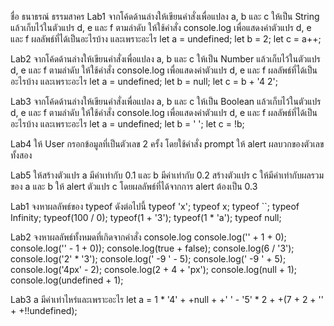 ชื่อ ธนาธรณ์ ธรรมสาคร 
Lab1
จากโค้ดด้านล่างให้เขียนคำสั่งเพื่อแปลง a, b และ c ให้เป็น String แล้วเก็บไว้ในตัวแปร d, e และ f ตามลำดับ
ให้ใช้คำสั่ง console.log เพื่อแสดงค่าตัวแปร d, e และ f 
ผลลัพธ์ที่ได้เป็นอะไรบ้าง และเพราะอะไร
let a = undefined;
let b = 2;
let c = a++;

Lab2
จากโค้ดด้านล่างให้เขียนคำสั่งเพื่อแปลง a, b และ c ให้เป็น Number แล้วเก็บไว้ในตัวแปร d, e และ f ตามลำดับ
ให้ใช้คำสั่ง console.log เพื่อแสดงค่าตัวแปร d, e และ f 
ผลลัพธ์ที่ได้เป็นอะไรบ้าง และเพราะอะไร
let a = undefined;
let b = null;
let c = b + '4 2';


Lab3
จากโค้ดด้านล่างให้เขียนคำสั่งเพื่อแปลง a, b และ c ให้เป็น Boolean แล้วเก็บไว้ในตัวแปร d, e และ f ตามลำดับ
ให้ใช้คำสั่ง console.log เพื่อแสดงค่าตัวแปร d, e และ f 
ผลลัพธ์ที่ได้เป็นอะไรบ้าง และเพราะอะไร
let a = undefined;
let b = ' ';
let c = !b;



Lab4
ให้ User กรอกข้อมูลที่เป็นตัวเลข 2 ครั้ง โดยใช้คำสั่ง prompt 
ให้ alert ผลบวกของตัวเลขทั้งสอง

Lab5
ให้สร้างตัวแปร a มีค่าเท่ากับ 0.1 และ b มีค่าเท่ากับ 0.2 
สร้างตัวแปร c ให้มีค่าเท่ากับผลรวมของ a และ b
ให้ alert ตัวแปร c โดยผลลัพธ์ที่ได้จากการ alert ต้องเป็น 0.3

<!-- Type Coercion -->
Lab1
จงหาผลลัพธ์ของ typeof ดังต่อไปนี้
typeof 'x';
typeof x;
typeof ``;
typeof Infinity;
typeof(100 / 0);
typeof(1 + '3');
typeof(1 * 'a');
typeof null;

Lab2
จงหาผลลัพธ์ทั้งหมดที่เกิดจากคำสั่ง console.log
console.log('' + 1 + 0);
console.log('' - 1 + 0)); 
console.log(true + false);
console.log(6 / '3');
console.log('2' * '3');
console.log('   -9   ' - 5);
console.log('   -9   ' + 5);
console.log('4px' - 2);
console.log(2 + 4 + 'px');
console.log(null + 1);
console.log(undefined + 1);

Lab3
a มีค่าเท่าไหร่และเพราะอะไร
let a = 1 * '4' + +null + +' ' - '5' * 2 + +(7 + 2 + '' + +!!undefined);
